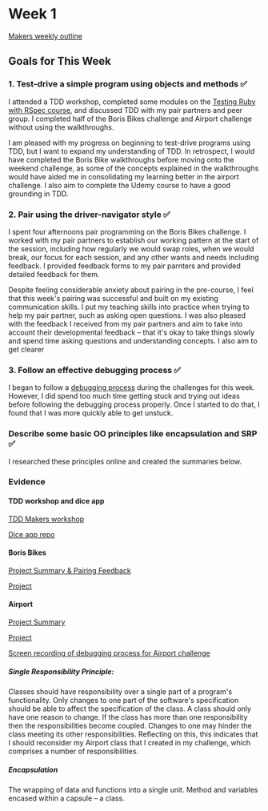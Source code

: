 # Week 1
[Makers weekly outline](https://github.com/makersacademy/course/blob/master/week_outlines.md/)

## Goals for This Week

### 1. Test-drive a simple program using objects and methods ✅
I attended a TDD workshop, completed some modules on the [Testing Ruby with RSpec course](https://www.udemy.com/course/testing-ruby-with-rspec/), and discussed TDD with my pair partners and peer group. I completed half of the Boris Bikes challenge and Airport challenge without using the walkthroughs. 

I am pleased with my progress on beginning to test-drive programs using TDD, but I want to expand my understanding of TDD. In retrospect, I would have completed the Boris Bike walkthroughs before moving onto the weekend challenge, as some of the concepts explained in the walkthroughs would have aided me in consolidating my learning better in the airport challenge. I also aim to complete the Udemy course to have a good grounding in TDD. 

### 2. Pair using the driver-navigator style ✅
I spent four afternoons pair programming on the Boris Bikes challenge. I worked with my pair partners to establish our working pattern at the start of the session, including how regularly we would swap roles, when we would break, our focus for each session, and any other wants and needs including feedback. I provided feedback forms to my pair parnters and provided detailed feedback for them.

Despite feeling considerable anxiety about pairing in the pre-course, I feel that this week's pairing was successful and built on my existing communication skills. I put my teaching skills into practice when trying to help my pair partner, such as asking open questions. I was also pleased with the feedback I received from my pair partners and aim to take into account their developmental feedback – that it's okay to take things slowly and spend time asking questions and understanding concepts. I also aim to get clearer 

### 3. Follow an effective debugging process ✅
I began to follow a [debugging process]() during the challenges for this week. However, I did spend too much time getting stuck and trying out ideas before following the debugging process properly. Once I started to do that, I found that I was more quickly able to get unstuck. 

### Describe some basic OO principles like encapsulation and SRP ✅
I researched these principles online and created the summaries below.

### Evidence 

#### TDD workshop and dice app
[TDD Makers workshop](https://github.com/makersacademy/course/blob/master/week_outlines.md/)

[Dice app repo](https://github.com/hannahdesmond/diceapp) 

#### Boris Bikes
[Project Summary & Pairing Feedback](https://github.com/hannahdesmond/portfolio/blob/main/projects/boris-bikes.md)

[Project](https://github.com/hannahdesmond/boris-bikes) 

#### Airport
[ Project Summary](https://github.com/hannahdesmond/portfolio/blob/main/projects/airport-challenge.md)

[Project](https://github.com/hannahdesmond/airport_challenge) 

[Screen recording of debugging process for Airport challenge](https://drive.google.com/file/d/13X33UkyLERy1nOr7IxzHROlbzm-wpuuj/view)

##### Single Responsibility Principle: 

Classes should have responsibility over a single part of a program's functionality. Only changes to one part of the software's specification should be able to affect the specification of the class. A class should only have one reason to change. If the class has more than one responsibility then the responsibilities become coupled. Changes to one may hinder the class meeting its other responsibilities. Reflecting on this, this indicates that I should reconsider my Airport class that I created in my challenge, which comprises a number of responsibilities. 

##### Encapsulation

The wrapping of data and functions into a single unit. Method and variables encased within a capsule – a class.


